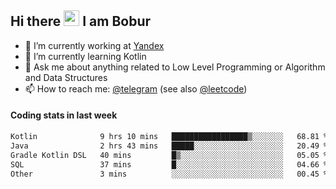 ## Hi there <img src="https://media.giphy.com/media/hvRJCLFzcasrR4ia7z/giphy.gif" width="25px" height="25px"> I am Bobur

- 💼 I’m currently working at [Yandex](https://yandex.ru/)
- 🌱 I’m currently learning Kotlin
- 💬 Ask me about anything related to Low Level Programming or Algorithm and Data Structures
- 📫 How to reach me: [@telegram](https://t.me/octoant) (see also [@leetcode](https://leetcode.com/octoant/))    

#### Coding stats in last week

<!--START_SECTION:waka-->

```txt
Kotlin              9 hrs 10 mins   █████████████████▒░░░░░░░   68.81 %
Java                2 hrs 43 mins   █████░░░░░░░░░░░░░░░░░░░░   20.49 %
Gradle Kotlin DSL   40 mins         █▒░░░░░░░░░░░░░░░░░░░░░░░   05.05 %
SQL                 37 mins         █░░░░░░░░░░░░░░░░░░░░░░░░   04.66 %
Other               3 mins          ░░░░░░░░░░░░░░░░░░░░░░░░░   00.45 %
```

<!--END_SECTION:waka-->
